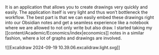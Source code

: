 It is an application that allows you to create drawings very quickly and easily. The application itself is very light and thus won’t bottleneck the workflow. The best part is that we can easily embed these drawings right into our Obsidian notes and get a seamless experience like a notebook where we are allowed to not only write but also draw. I started taking my [[content/Academic/Economics/index|economics]]  notes in a similar fashion, where a lot of graphs and drawings are involved.

![[Excalidraw 2024-09-19 10.39.06.excalidraw.light.svg]]